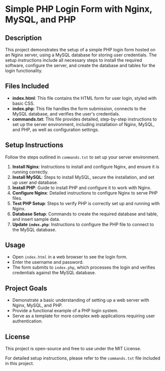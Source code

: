 # Simple PHP Login Form with Nginx, MySQL, and PHP

## Description
This project demonstrates the setup of a simple PHP login form hosted on an Nginx server, using a MySQL database for storing user credentials. The setup instructions include all necessary steps to install the required software, configure the server, and create the database and tables for the login functionality.

## Files Included
- **index.html**: This file contains the HTML form for user login, styled with basic CSS.
- **index.php**: This file handles the form submission, connects to the MySQL database, and verifies the user's credentials.
- **commands.txt**: This file provides detailed, step-by-step instructions to set up the server environment, including installation of Nginx, MySQL, and PHP, as well as configuration settings.

## Setup Instructions
Follow the steps outlined in `commands.txt` to set up your server environment.

1. **Install Nginx**: Instructions to install and configure Nginx, and ensure it is running correctly.
2. **Install MySQL**: Steps to install MySQL, secure the installation, and set up user and database.
3. **Install PHP**: Guide to install PHP and configure it to work with Nginx.
4. **Configure Nginx**: Detailed instructions to configure Nginx to serve PHP files.
5. **Test PHP Setup**: Steps to verify PHP is correctly set up and running with Nginx.
6. **Database Setup**: Commands to create the required database and table, and insert sample data.
7. **Update `index.php`**: Instructions to configure the PHP file to connect to the MySQL database.

## Usage
- Open `index.html` in a web browser to see the login form.
- Enter the username and password.
- The form submits to `index.php`, which processes the login and verifies credentials against the MySQL database.

## Project Goals
- Demonstrate a basic understanding of setting up a web server with Nginx, MySQL, and PHP.
- Provide a functional example of a PHP login system.
- Serve as a template for more complex web applications requiring user authentication.

## License
This project is open-source and free to use under the MIT License.

For detailed setup instructions, please refer to the `commands.txt` file included in this project.